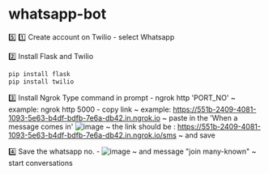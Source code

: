 # whatsapp-bot


5️⃣
1️⃣ Create account on Twilio
        - select Whatsapp
        
2️⃣ Install Flask and Twilio
```sh
pip install flask
pip install twilio
```
        
3️⃣ Install Ngrok 
        Type command in prompt
        - ngrok http 'PORT_NO' 
           ~ example: ngrok http 5000
        - copy link 
           ~ example: https://551b-2409-4081-1093-5e63-b4df-bdfb-7e6a-db42.in.ngrok.io
           ~ paste in the 'When a message comes in' ![image](https://user-images.githubusercontent.com/80522156/211614146-cdd675a6-9d7c-432a-802b-6bb752a669b2.png)
           ~ the link should be : https://551b-2409-4081-1093-5e63-b4df-bdfb-7e6a-db42.in.ngrok.io/sms
           ~ and save      
           
4️⃣ Save the whatsapp no. 
        - ![image](https://user-images.githubusercontent.com/80522156/211615217-9252ff27-6a1d-4a21-b6b5-3e14705aba26.png)
          ~ and message "join many-known"
          ~ start conversations
          
          

